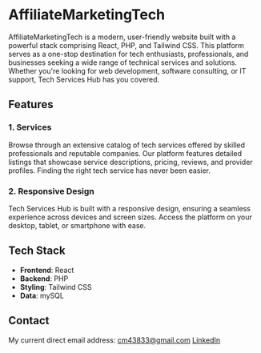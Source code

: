 # AffiliateMarketingTech

AffiliateMarketingTech is a modern, user-friendly website built with a powerful stack comprising React, PHP, and Tailwind CSS. This platform serves as a one-stop destination for tech enthusiasts, professionals, and businesses seeking a wide range of technical services and solutions. Whether you're looking for web development, software consulting, or IT support, Tech Services Hub has you covered.

## Features

### 1. Services

Browse through an extensive catalog of tech services offered by skilled professionals and reputable companies. Our platform features detailed listings that showcase service descriptions, pricing, reviews, and provider profiles. Finding the right tech service has never been easier.

### 2. Responsive Design

Tech Services Hub is built with a responsive design, ensuring a seamless experience across devices and screen sizes. Access the platform on your desktop, tablet, or smartphone with ease.

## Tech Stack

- **Frontend**: React
- **Backend**: PHP
- **Styling**: Tailwind CSS
- **Data**: mySQL

## Contact

My current direct email address: cm43833@gmail.com
[LinkedIn](https://www.linkedin.com/in/carlos-g-martin-guillen-932401169/)
